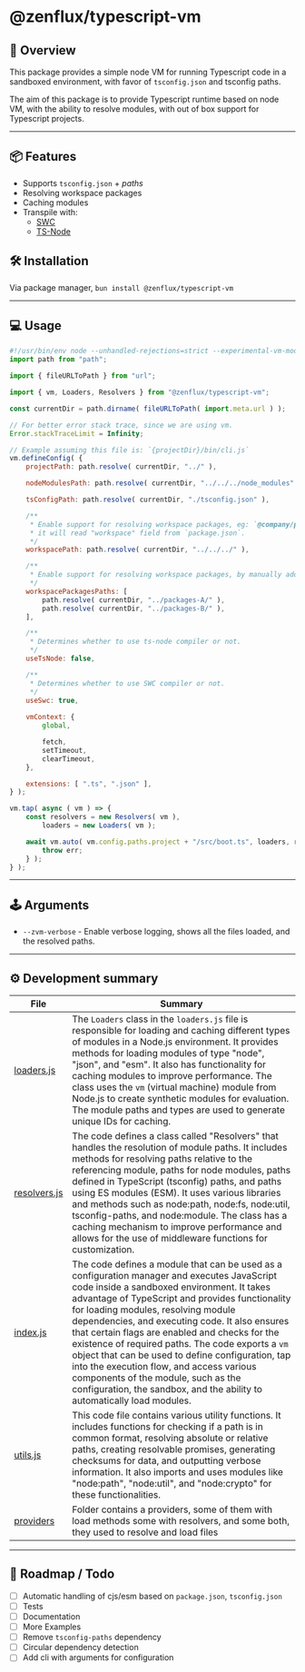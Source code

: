 # @zenflux/typescript-vm

## 📍 Overview

This package provides a simple node VM for running Typescript code in a sandboxed environment, with favor of `tsconfig.json`
and tsconfig paths.

The aim of this package is to provide Typescript runtime based on node VM, with the ability to resolve modules, with out of box support
for Typescript projects.

---

## 📦 Features
- Supports `tsconfig.json` + *paths*
- Resolving workspace packages
- Caching modules
- Transpile with:
    - [SWC](https://github.com/swc-project/swc/)
    - [TS-Node](https://github.com/TypeStrong/ts-node)


## 🛠️ Installation
Via package manager, `bun install @zenflux/typescript-vm`

---

## 💻 Usage
```javascript
#!/usr/bin/env node --unhandled-rejections=strict --experimental-vm-modules --trace-uncaught --no-warnings --trace-exit
import path from "path";

import { fileURLToPath } from "url";

import { vm, Loaders, Resolvers } from "@zenflux/typescript-vm";

const currentDir = path.dirname( fileURLToPath( import.meta.url ) );

// For better error stack trace, since we are using vm.
Error.stackTraceLimit = Infinity;

// Example assuming this file is: `{projectDir}/bin/cli.js`
vm.defineConfig( {
    projectPath: path.resolve( currentDir, "../" ),

    nodeModulesPath: path.resolve( currentDir, "../../../node_modules" ),

    tsConfigPath: path.resolve( currentDir, "./tsconfig.json" ),

    /**
     * Enable support for resolving workspace packages, eg: `@company/package`, 
     * it will read "workspace" field from `package.json`.
     */
    workspacePath: path.resolve( currentDir, "../../../" ),

    /**
     * Enable support for resolving workspace packages, by manually add the paths.
     */
    workspacePackagesPaths: [
        path.resolve( currentDir, "../packages-A/" ),
        path.resolve( currentDir, "../packages-B/" ),   
    ],

    /**
     * Determines whether to use ts-node compiler or not.
     */
    useTsNode: false,

    /**
     * Determines whether to use SWC compiler or not.
     */
    useSwc: true,
    
    vmContext: {
        global,

        fetch,
        setTimeout,
        clearTimeout,
    },

    extensions: [ ".ts", ".json" ],
} );

vm.tap( async ( vm ) => {
    const resolvers = new Resolvers( vm ),
        loaders = new Loaders( vm );

    await vm.auto( vm.config.paths.project + "/src/boot.ts", loaders, resolvers ).catch( ( err, f ) => {
        throw err;
    } );
} );
```

---

## 🕹️ Arguments
- `--zvm-verbose` - Enable verbose logging, shows all the files loaded, and the resolved paths.

---

## 
## ⚙️ Development summary

| File                             | Summary                                                                                                                                                                                                                                                                                                                                                                                                                                                                                                                                                                                                         |
|----------------------------------|-----------------------------------------------------------------------------------------------------------------------------------------------------------------------------------------------------------------------------------------------------------------------------------------------------------------------------------------------------------------------------------------------------------------------------------------------------------------------------------------------------------------------------------------------------------------------------------------------------------------|
| [loaders.js](src/loaders.js)     | The `Loaders` class in the `loaders.js` file is responsible for loading and caching different types of modules in a Node.js environment. It provides methods for loading modules of type "node", "json", and "esm". It also has functionality for caching modules to improve performance. The class uses the `vm` (virtual machine) module from Node.js to create synthetic modules for evaluation. The module paths and types are used to generate unique IDs for caching.                                                                                                                                     |
| [resolvers.js](src/resolvers.js) | The code defines a class called "Resolvers" that handles the resolution of module paths. It includes methods for resolving paths relative to the referencing module, paths for node modules, paths defined in TypeScript (tsconfig) paths, and paths using ES modules (ESM). It uses various libraries and methods such as node:path, node:fs, node:util, tsconfig-paths, and node:module. The class has a caching mechanism to improve performance and allows for the use of middleware functions for customization.                                                                                           |
| [index.js](src/index.js)         | The code defines a module that can be used as a configuration manager and executes JavaScript code inside a sandboxed environment. It takes advantage of TypeScript and provides functionality for loading modules, resolving module dependencies, and executing code. It also ensures that certain flags are enabled and checks for the existence of required paths. The code exports a `vm` object that can be used to define configuration, tap into the execution flow, and access various components of the module, such as the configuration, the sandbox, and the ability to automatically load modules. |
| [utils.js](src/utils.js)         | This code file contains various utility functions. It includes functions for checking if a path is in common format, resolving absolute or relative paths, creating resolvable promises, generating checksums for data, and outputting verbose information. It also imports and uses modules like "node:path", "node:util", and "node:crypto" for these functionalities.                                                                                                                                                                                                                                        |
| [providers](src/providers)       | Folder contains a providers, some of them with load methods some with resolvers, and some both, they used to resolve and load files                                                                                                                                                                                                                                                                                                                                                                                                                                                                             |
---

## 🎯 Roadmap / Todo
- [ ] Automatic handling of cjs/esm based on `package.json`, `tsconfig.json`
- [ ] Tests
- [ ] Documentation
- [ ] More Examples
- [ ] Remove `tsconfig-paths` dependency
- [ ] Circular dependency detection
- [ ] Add cli with arguments for configuration

